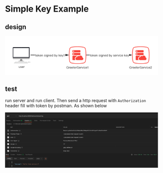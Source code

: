# Simple Key Example

## design

![avatar](doc/simple.png)

## test

run server and run client. Then send a http request with `Authorization` header fill with token by postman. As shown
below

![avatar](doc/send_request.png)







